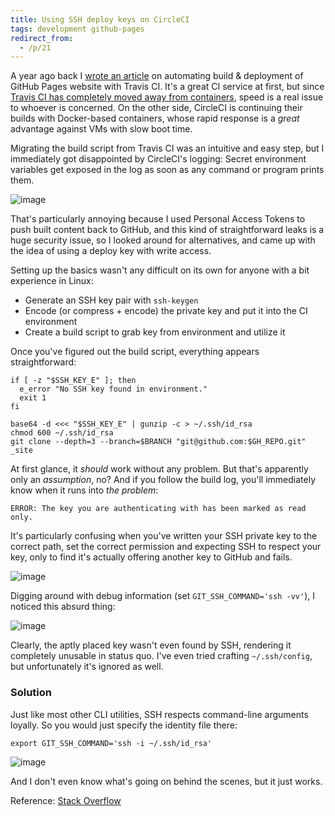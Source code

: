 ```yaml
---
title: Using SSH deploy keys on CircleCI
tags: development github-pages
redirect_from:
  - /p/21
---
```


A year ago back I [wrote an article][1] on automating build & deployment of GitHub Pages website with Travis CI. It's a great CI service at first, but since [Travis CI has completely moved away from containers][2], speed is a real issue to whoever is concerned. On the other side, CircleCI is continuing their builds with Docker-based containers, whose rapid response is a *great* advantage against VMs with slow boot time.

Migrating the build script from Travis CI was an intuitive and easy step, but I immediately got disappointed by CircleCI's logging: Secret environment variables get exposed in the log as soon as any command or program prints them.

![image](/image/circleci/token-leak.png)

That's particularly annoying because I used Personal Access Tokens to push built content back to GitHub, and this kind of straightforward leaks is a huge security issue, so I looked around for alternatives, and came up with the idea of using a deploy key with write access.

Setting up the basics wasn't any difficult on its own for anyone with a bit experience in Linux:

- Generate an SSH key pair with `ssh-keygen`
- Encode (or compress + encode) the private key and put it into the CI environment
- Create a build script to grab key from environment and utilize it

Once you've figured out the build script, everything appears straightforward:

```shell
if [ -z "$SSH_KEY_E" ]; then
  e_error "No SSH key found in environment."
  exit 1
fi

base64 -d <<< "$SSH_KEY_E" | gunzip -c > ~/.ssh/id_rsa
chmod 600 ~/.ssh/id_rsa
git clone --depth=3 --branch=$BRANCH "git@github.com:$GH_REPO.git" _site
```

At first glance, it *should* work without any problem. But that's apparently only an *assumption*, no? And if you follow the build log, you'll immediately know when it runs into *the problem*:

```text
ERROR: The key you are authenticating with has been marked as read only.
```

It's particularly confusing when you've written your SSH private key to the correct path, set the correct permission and expecting SSH to respect your key, only to find it's actually offering another key to GitHub and fails.

![image](/image/circleci/ssh-fail.png)

Digging around with debug information (set `GIT_SSH_COMMAND='ssh -vv'`), I noticed this absurd thing:

![image](/image/circleci/key-not-found.png)

Clearly, the aptly placed key wasn't even found by SSH, rendering it completely unusable in status quo. I've even tried crafting `~/.ssh/config`, but unfortunately it's ignored as well.

### Solution

Just like most other CLI utilities, SSH respects command-line arguments loyally. So you would just specify the identity file there:

```shell
export GIT_SSH_COMMAND='ssh -i ~/.ssh/id_rsa'
```

![image](/image/circleci/solution.png)

And I don't even know what's going on behind the scenes, but it just works.

Reference: [Stack Overflow](https://stackoverflow.com/q/55177042/5958455)

[1]: /p/4
[2]:https://blog.travis-ci.com/2018-10-04-combining-linux-infrastructures
